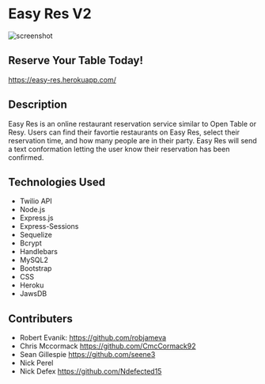 # Easy Res V2

![screenshot](public/images/easy-res-screenshot2.PNG)

## Reserve Your Table Today!
https://easy-res.herokuapp.com/

## Description
Easy Res is an online restaurant reservation service similar to Open Table or Resy. Users can find their favortie restaurants on Easy Res, select their reservation time, and how many people are in their party. Easy Res will send a text conformation letting the user know their reservation has been confirmed. 

## Technologies Used
* Twilio API 
* Node.js
* Express.js
* Express-Sessions
* Sequelize 
* Bcrypt 
* Handlebars 
* MySQL2
* Bootstrap
* CSS
* Heroku
* JawsDB

## Contributers
* Robert Evanik: https://github.com/robjameva <br>
* Chris Mccormack https://github.com/CmcCormack92 <br>
* Sean Gillespie https://github.com/seene3 <br>
* Nick Perel  <br>
* Nick Defex https://github.com/Ndefected15

